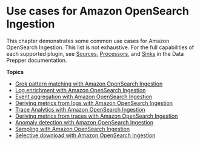 # Use cases for Amazon OpenSearch Ingestion<a name="use-cases-overview"></a>

This chapter demonstrates some common use cases for Amazon OpenSearch Ingestion\. This list is not exhaustive\. For the full capabilities of each supported plugin, see [Sources](https://opensearch.org/docs/latest/data-prepper/pipelines/configuration/sources/sources/), [Processors](https://opensearch.org/docs/latest/data-prepper/pipelines/configuration/processors/processors/), and [Sinks](https://opensearch.org/docs/latest/data-prepper/pipelines/configuration/sinks/sinks/) in the Data Prepper documentation\.

**Topics**
+ [Grok pattern matching with Amazon OpenSearch Ingestion](use-cases-pattern-matching.md)
+ [Log enrichment with Amazon OpenSearch Ingestion](use-cases-log-enrichment.md)
+ [Event aggregation with Amazon OpenSearch Ingestion](use-cases-log-aggregation.md)
+ [Deriving metrics from logs with Amazon OpenSearch Ingestion](use-cases-metrics-logs.md)
+ [Trace Analytics with Amazon OpenSearch Ingestion](use-cases-trace-analytics.md)
+ [Deriving metrics from traces with Amazon OpenSearch Ingestion](use-cases-trace-metrics.md)
+ [Anomaly detection with Amazon OpenSearch Ingestion](use-cases-anomaly-detection.md)
+ [Sampling with Amazon OpenSearch Ingestion](use-cases-sampling.md)
+ [Selective download with Amazon OpenSearch Ingestion](use-cases-s3-select.md)